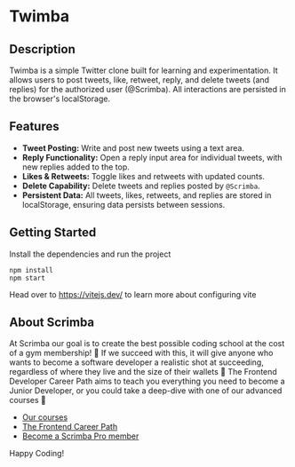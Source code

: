 # Twimba

## Description
Twimba is a simple Twitter clone built for learning and experimentation. It allows users to post tweets, like, retweet, reply, and delete tweets (and replies) for the authorized user (@Scrimba). All interactions are persisted in the browser's localStorage.

## Features
- **Tweet Posting:** Write and post new tweets using a text area.
- **Reply Functionality:** Open a reply input area for individual tweets, with new replies added to the top.
- **Likes & Retweets:** Toggle likes and retweets with updated counts.
- **Delete Capability:** Delete tweets and replies posted by `@Scrimba`.
- **Persistent Data:** All tweets, likes, retweets, and replies are stored in localStorage, ensuring data persists between sessions.

## Getting Started
Install the dependencies and run the project
```
npm install
npm start
```

Head over to https://vitejs.dev/ to learn more about configuring vite
## About Scrimba

At Scrimba our goal is to create the best possible coding school at the cost of a gym membership! 💜
If we succeed with this, it will give anyone who wants to become a software developer a realistic shot at succeeding, regardless of where they live and the size of their wallets 🎉
The Frontend Developer Career Path aims to teach you everything you need to become a Junior Developer, or you could take a deep-dive with one of our advanced courses 🚀

- [Our courses](https://scrimba.com/allcourses)
- [The Frontend Career Path](https://scrimba.com/learn/frontend)
- [Become a Scrimba Pro member](https://scrimba.com/pricing)

Happy Coding!